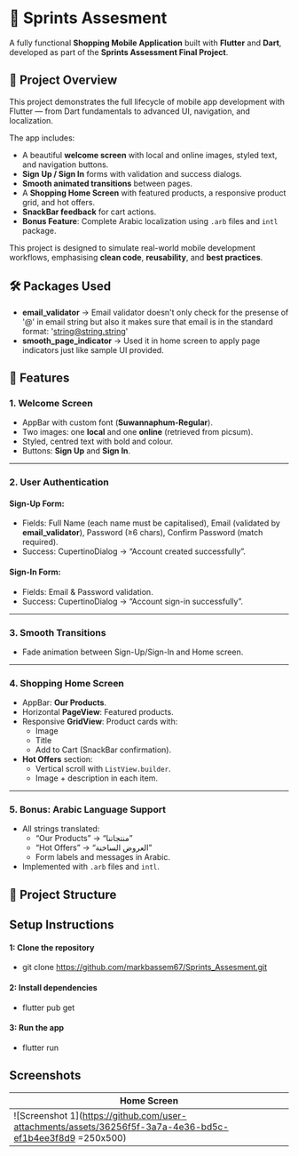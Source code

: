 # 🛒  Sprints Assesment 

A fully functional **Shopping Mobile Application** built with **Flutter** and **Dart**, developed as part of the **Sprints Assessment Final Project**.  


## 📖 Project Overview

This project demonstrates the full lifecycle of mobile app development with Flutter — from Dart fundamentals to advanced UI, navigation, and localization.  

The app includes:
- A beautiful **welcome screen** with local and online images, styled text, and navigation buttons.  
- **Sign Up / Sign In** forms with validation and success dialogs.  
- **Smooth animated transitions** between pages.  
- A **Shopping Home Screen** with featured products, a responsive product grid, and hot offers.  
- **SnackBar feedback** for cart actions.  
- **Bonus Feature**: Complete Arabic localization using `.arb` files and `intl` package.  

This project is designed to simulate real-world mobile development workflows, emphasising **clean code**, **reusability**, and **best practices**.

## 🛠 Packages Used

- **email_validator** → Email validator doesn't only check for the presense of '@' in email string but also it makes sure that email is in the standard format: 'string@string.string'   
- **smooth_page_indicator** → Used it in home screen to apply page indicators just like sample UI provided.


## 📱 Features

### 1. Welcome Screen  
- AppBar with custom font (**Suwannaphum-Regular**).  
- Two images: one **local** and one **online** (retrieved from picsum).  
- Styled, centred text with bold and colour.  
- Buttons: **Sign Up** and **Sign In**.  

---

### 2. User Authentication  
#### Sign-Up Form:  
- Fields: Full Name (each name must be capitalised), Email (validated by **email_validator**), Password (≥6 chars), Confirm Password (match required).  
- Success: CupertinoDialog → “Account created successfully”.  

#### Sign-In Form:  
- Fields: Email & Password validation.  
- Success: CupertinoDialog → “Account sign-in successfully”.  

---

### 3. Smooth Transitions  
- Fade animation between Sign-Up/Sign-In and Home screen.  

---

### 4. Shopping Home Screen  
- AppBar: **Our Products**.  
- Horizontal **PageView**: Featured products.  
- Responsive **GridView**: Product cards with:  
  - Image  
  - Title  
  - Add to Cart (SnackBar confirmation).  
- **Hot Offers** section:  
  - Vertical scroll with `ListView.builder`.  
  - Image + description in each item.  

---

### 5. Bonus: Arabic Language Support  
- All strings translated:  
  - “Our Products” → “منتجاتنا”  
  - “Hot Offers” → “العروض الساخنة”  
  - Form labels and messages in Arabic.  
- Implemented with `.arb` files and `intl`.


## 📂 Project Structure



## Setup Instructions
#### 1: Clone the repository
- git clone https://github.com/markbassem67/Sprints_Assesment.git

#### 2: Install dependencies
- flutter pub get

#### 3: Run the app
- flutter run

## Screenshots
| Home Screen |
|--------------|
| ![Screenshot 1](https://github.com/user-attachments/assets/36256f5f-3a7a-4e36-bd5c-ef1b4ee3f8d9 =250x500) | ![Screenshot 2](https://github.com/user-attachments/assets/4c376c24-9c13-4d48-b4db-4108a72ce89e) |





